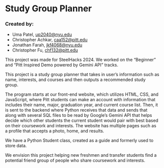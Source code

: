 # Study Group Planner

### Created by:
- Uma Patel, up2040@nyu.edu 
- Christopher Achkar, caa152@pitt.edu 
- Jonathan Farah, jkf4068@nyu.edu 
- Christopher Fu, chf132@pitt.edu

This project was made for SteelHacks 2024. We worked on the “Beginner” and “Pitt Inspired Demo powered by Gemini API” tracks.

This project is a study group planner that takes in user’s information such as name, interests, and courses and then outputs a recommended study group.

The program starts at our front-end website, which utilizes HTML, CSS, and JavaScript, where Pitt students can make an account with information that includes their name, major, graduation year, and current course list. Then, it is sent to the backend where Python receives that data and sends that along with several SQL files to be read by Google’s Gemini API that helps decide which other students the current student would pair with best based on their coursework and interests.  The website has multiple pages such as a profile that accepts a photo, home, and results.

We have a Python Student class, created as a guide and formerly used to store data.

We envision this project helping new freshmen and transfer students find a potential friend group of people who share coursework and interests.
